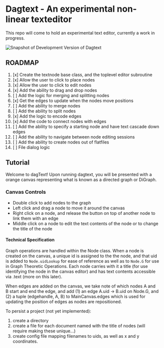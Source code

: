 # Dagtext - An experimental non-linear texteditor

This repo will come to hold an experimental text editor, currently a work in progress.

![Snapshot of Development Version of Dagtext](http://i.imgur.com/uNBo0CK.png)


## ROADMAP

1. [x] Create the textnode base class, and the toplevel editor subroutine
2. [x] Allow the user to click to place nodes
3. [x] Allow the user to click to edit nodes
4. [x] Add the ability to drag and drop nodes
5. [ ] Add the logic for merging and splitting nodes
6. [x] Get the edges to update when the nodes move positions
7. [ ] Add the ability to merge nodes
8. [ ] Add the ability to split nodes
9. [x] Add the logic to encode edges
10. [x] Add the code to connect nodes with edges
11. [ ] Add the ability to specify a starting node and have text cascade down edges
12. [ ] Add the ability to navigate between node editing sessions
13. [ ] Add the ability to create nodes out of flatfiles
14. [ ] File dialog logic

## Tutorial

Welcome to dagText! Upon running dagtext, you will be presented with a orange canvas representing what is known as a directed graph or DiGraph.

### Canvas Controls

- Double click to add nodes to the graph
- Left click and drag a node to move it around the canvas
- Right click on a node, and release the button on top of another node to link them with an edge
- Middle click on a node to edit the text contents of the node or to change the title of the node

#### Technical Specification

Graph operations are handled within the Node class. When a node is created on the canvas, a unique id is assigned to the the node, and that uid is added to `Node.uidLookup` for ease of reference as well as to `Node.G` for use in Graph Theoretic Operations. Each node carries with it a title (for use identifying the node in the canvas editor) and has text contents accessible via <Node>.text (more on this later). 

When edges are added on the canvas, we take note of which nodes A and B start and end the edge, and add (1) an edge A.uid -> B.uid on Node.G, and (2) a tuple (edgehandle, A, B) to MainCanvas.edges which is used for updating the position of edges as nodes are repositioned. 


To persist a project (not yet implemented):

1. create a directory
2. create a file for each document named with the title of nodes (will require making these unique...)
3. create config file mapping filenames to uids, as well as x and y coordinates.
